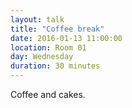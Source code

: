 ```yaml
---
layout: talk
title: "Coffee break"
date: 2016-01-13 11:00:00
location: Room 01
day: Wednesday
duration: 30 minutes
---
```


Coffee and cakes.
